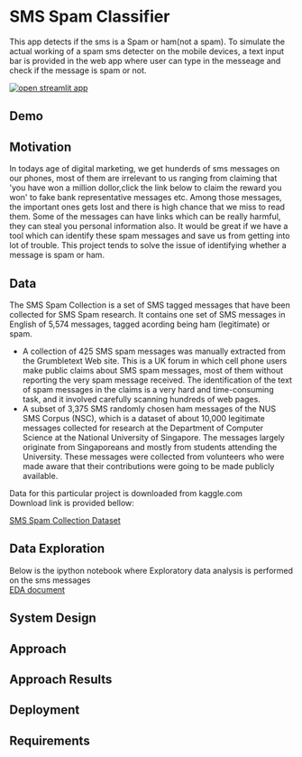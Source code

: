 # SMS Spam Classifier 

This app detects if the sms is a Spam or ham(not a spam). To simulate the actual working of a spam sms detecter on the mobile devices, a text input bar is provided in the web app where user can type in the messeage and check if the message is spam or not.

[![open streamlit app](https://static.streamlit.io/badges/streamlit_badge_black_white.svg)](https://share.streamlit.io/999harish999/sms-spam-classifier-streamlit/main/spam_app.py)

## Demo


## Motivation
In todays age of digital marketing, we get hunderds of sms messages on our phones, most of them are irrelevant to us ranging from claiming that 'you have won a million dollor,click the link below to claim the reward you won' to fake bank representative messages etc. Among those messages, the important ones gets lost and there is high chance that we miss to read them. Some of the messages can have links which can be really harmful, they can steal you personal information also.
It would be great if we have a tool which can identify these spam messages and save us from getting into lot of trouble. This project tends to solve the issue of identifying whether a message is spam or ham.

## Data
The SMS Spam Collection is a set of SMS tagged messages that have been collected for SMS Spam research. It contains one set of SMS messages in English of 5,574 messages, tagged acording being ham (legitimate) or spam.  

- A collection of 425 SMS spam messages was manually extracted from the Grumbletext Web site. This is a UK forum in which cell phone users make public claims about SMS spam messages, most of them without reporting the very spam message received. The identification of the text of spam messages in the claims is a very hard and time-consuming task, and it involved carefully scanning hundreds of web pages.   
- A subset of 3,375 SMS randomly chosen ham messages of the NUS SMS Corpus (NSC), which is a dataset of about 10,000 legitimate messages collected for research at the Department of Computer Science at the National University of Singapore. The messages largely originate from Singaporeans and mostly from students attending the University. These messages were collected from volunteers who were made aware that their contributions were going to be made publicly available.   


Data for this particular project is downloaded from kaggle.com   
Download link is provided bellow:  

[SMS Spam Collection Dataset](https://www.kaggle.com/uciml/sms-spam-collection-dataset)


## Data Exploration

Below is the ipython notebook where Exploratory data analysis is performed on the sms messages  
[EDA document](https://github.com/999harish999/SMS-Spam-Classifier-Streamlit/blob/main/SMS%20spam%20classifier%20Exploratory%20Data%20Analysis.ipynb)  


## System Design

## Approach

## Approach Results 

## Deployment 

## Requirements 


